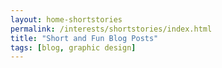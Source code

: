 ```yaml
---
layout: home-shortstories
permalink: /interests/shortstories/index.html
title: "Short and Fun Blog Posts"
tags: [blog, graphic design]
---
```


